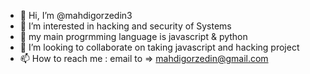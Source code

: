 - 👋 Hi, I’m @mahdigorzedin3
- 👀 I’m interested in hacking and security of Systems
- 🌱 my main progrmming language is javascript & python
- 💞️ I’m looking to collaborate on taking javascript and hacking project
- 📫 How to reach me : email to => mahdigorzedin@gmail.com

<!---
mahdigorzedin3/mahdigorzedin3 is a ✨ special ✨ repository because its `README.md` (this file) appears on your GitHub profile.
You can click the Preview link to take a look at your changes.
--->
